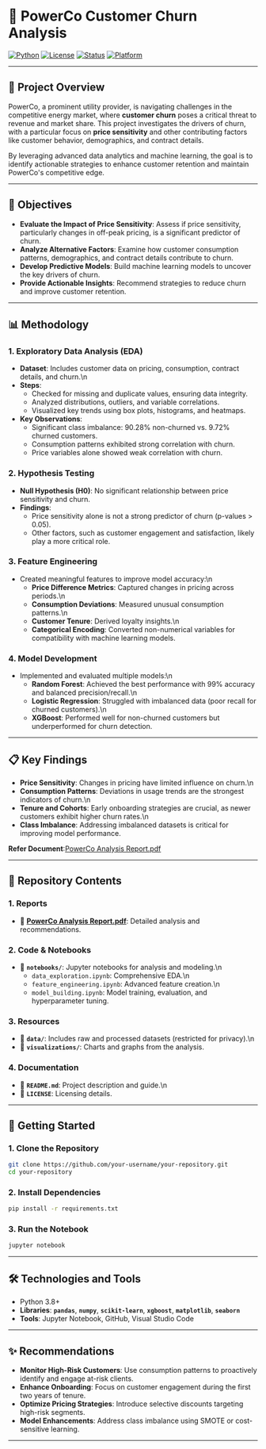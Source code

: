# 🧾 PowerCo Customer Churn Analysis

[![Python](https://img.shields.io/badge/Python-3.8+-blue.svg)](https://www.python.org/) [![License](https://img.shields.io/badge/License-MIT-green.svg)](https://opensource.org/licenses/MIT) [![Status](https://img.shields.io/badge/Status-Completed-brightgreen.svg)](#)  [![Platform](https://img.shields.io/badge/Platform-Jupyter-orange.svg)](#)

---

## 📌 Project Overview

PowerCo, a prominent utility provider, is navigating challenges in the competitive energy market, where **customer churn** poses a critical threat to revenue and market share. This project investigates the drivers of churn, with a particular focus on **price sensitivity** and other contributing factors like customer behavior, demographics, and contract details.  

By leveraging advanced data analytics and machine learning, the goal is to identify actionable strategies to enhance customer retention and maintain PowerCo's competitive edge.

---

## 🎯 Objectives

- **Evaluate the Impact of Price Sensitivity**: Assess if price sensitivity, particularly changes in off-peak pricing, is a significant predictor of churn.
- **Analyze Alternative Factors**: Examine how customer consumption patterns, demographics, and contract details contribute to churn.
- **Develop Predictive Models**: Build machine learning models to uncover the key drivers of churn.
- **Provide Actionable Insights**: Recommend strategies to reduce churn and improve customer retention.

---


## 📊 Methodology

### 1. **Exploratory Data Analysis (EDA)**
- **Dataset**: Includes customer data on pricing, consumption, contract details, and churn.\n
- **Steps**:
  - Checked for missing and duplicate values, ensuring data integrity.
  - Analyzed distributions, outliers, and variable correlations.
  - Visualized key trends using box plots, histograms, and heatmaps.
- **Key Observations**:
  - Significant class imbalance: 90.28% non-churned vs. 9.72% churned customers.
  - Consumption patterns exhibited strong correlation with churn.
  - Price variables alone showed weak correlation with churn.

### 2. **Hypothesis Testing**
- **Null Hypothesis (H0)**: No significant relationship between price sensitivity and churn.
- **Findings**:
  - Price sensitivity alone is not a strong predictor of churn (p-values > 0.05).
  - Other factors, such as customer engagement and satisfaction, likely play a more critical role.

### 3. **Feature Engineering**
- Created meaningful features to improve model accuracy:\n
  - **Price Difference Metrics**: Captured changes in pricing across periods.\n
  - **Consumption Deviations**: Measured unusual consumption patterns.\n
  - **Customer Tenure**: Derived loyalty insights.\n
  - **Categorical Encoding**: Converted non-numerical variables for compatibility with machine learning models.

### 4. **Model Development**
- Implemented and evaluated multiple models:\n
  - **Random Forest**: Achieved the best performance with 99% accuracy and balanced precision/recall.\n
  - **Logistic Regression**: Struggled with imbalanced data (poor recall for churned customers).\n
  - **XGBoost**: Performed well for non-churned customers but underperformed for churn detection.


---


## 📋 Key Findings

- **Price Sensitivity**: Changes in pricing have limited influence on churn.\n
- **Consumption Patterns**: Deviations in usage trends are the strongest indicators of churn.\n
- **Tenure and Cohorts**: Early onboarding strategies are crucial, as newer customers exhibit higher churn rates.\n
- **Class Imbalance**: Addressing imbalanced datasets is critical for improving model performance.

**Refer Document**:[PowerCo Analysis Report.pdf](https://github.com/user-attachments/files/18284824/PowerCo.Analysis.Report.pdf)


---


## 📂 Repository Contents

### **1. Reports**
- 📄 **[PowerCo Analysis Report.pdf](https://github.com/user-attachments/files/18284824/PowerCo.Analysis.Report.pdf)**: Detailed analysis and recommendations.

### **2. Code & Notebooks**
- 📂 **`notebooks/`**: Jupyter notebooks for analysis and modeling.\n
  - `data_exploration.ipynb`: Comprehensive EDA.\n
  - `feature_engineering.ipynb`: Advanced feature creation.\n
  - `model_building.ipynb`: Model training, evaluation, and hyperparameter tuning.

### **3. Resources**
- 📂 **`data/`**: Includes raw and processed datasets (restricted for privacy).\n
- 📂 **`visualizations/`**: Charts and graphs from the analysis.

### **4. Documentation**
- 📄 **`README.md`**: Project description and guide.\n
- 📄 **`LICENSE`**: Licensing details.


---

## 🚀 Getting Started

### **1. Clone the Repository**
```bash
git clone https://github.com/your-username/your-repository.git
cd your-repository
```
### **2. Install Dependencies**
```bash
pip install -r requirements.txt
```
### **3. Run the Notebook**
```bash
jupyter notebook
```

---

## 🛠️ Technologies and Tools

- Python 3.8+
- **Libraries**: **`pandas`**, **`numpy`**, **`scikit-learn`**, **`xgboost`**, **`matplotlib`**, **`seaborn`**
- **Tools**: Jupyter Notebook, GitHub, Visual Studio Code

---

## ✨ Recommendations
- **Monitor High-Risk Customers**: Use consumption patterns to proactively identify and engage at-risk clients.
- **Enhance Onboarding**: Focus on customer engagement during the first two years of tenure.
- **Optimize Pricing Strategies**: Introduce selective discounts targeting high-risk segments.
- **Model Enhancements**: Address class imbalance using SMOTE or cost-sensitive learning.

---
